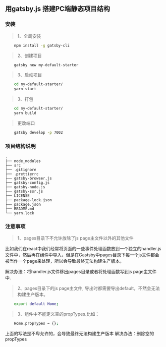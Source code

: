 ## 用gatsby.js 搭建PC端静态项目结构

### 安装 

> 1、全局安装

```sh
    npm install -g gatsby-cli
```

> 2、创建项目

```bash
    gatsby new my-default-starter
```

> 3、启动项目

```sh
    cd my-default-starter/
    yarn start
```

> 3、打包

```sh
    cd my-default-starter/
    yarn build
```

> 更改端口

```sh
    gatsby develop -p 7002
```
### 项目结构说明

    .
    ├── node_modules
    ├── src
    ├── .gitignore
    ├── .prettierrc
    ├── gatsby-browser.js
    ├── gatsby-config.js
    ├── gatsby-node.js
    ├── gatsby-ssr.js
    ├── LICENSE
    ├── package-lock.json
    ├── package.json
    ├── README.md
    └── yarn.lock

### 注意事项

> 1、pages目录下不允许放除了js page主文件以外的其他文件

  比如我们在react中我们经常将页面的一些事件处理函数放到一个独立的handler.js文件中，然后再在组件中导入，但是在Gastsby中pages目录下每一个js文件都会被当作一个page来处理，所以会导致最终无法构建生产版本。

  解决办法：将handler.js文件移出pages目录或者将处理函数写到js page主文件中.

> 2、pages目录下的js page主文件, 导出时都需要导出default，不然会无法构建生产版本。

```sh
    export default Home;
```

> 3、组件中不能定义空的propTypes.比如：

```sh
    Home.propTypes = {};
```

  上面的写法是不卑允许的，会导致最终无法构建生产版本
  解决办法：删除空的propTypes
